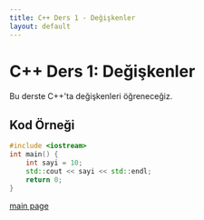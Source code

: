 ```yaml
---
title: C++ Ders 1 - Değişkenler
layout: default
---
```


# C++ Ders 1: Değişkenler

Bu derste C++'ta değişkenleri öğreneceğiz.

## Kod Örneği

```cpp
#include <iostream>
int main() {
    int sayi = 10;
    std::cout << sayi << std::endl;
    return 0;
}
```

[main page](../index.md)
